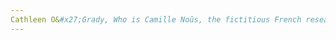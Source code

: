 ```yaml
---
Cathleen O&#x27;Grady, Who is Camille Noûs, the fictitious French researcher with nearly 200 papers?Science | AAAS, 2021, p.. URL: zotero://select/items/@OGradyWhoCamilleNous2021
---
```


